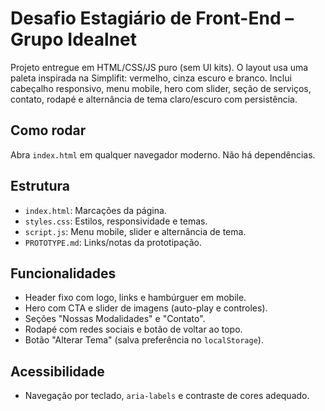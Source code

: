 # Desafio Estagiário de Front-End – Grupo Idealnet

Projeto entregue em HTML/CSS/JS puro (sem UI kits). O layout usa uma paleta inspirada na Simplifit: vermelho, cinza escuro e branco. Inclui cabeçalho responsivo, menu mobile, hero com slider, seção de serviços, contato, rodapé e alternância de tema claro/escuro com persistência.

## Como rodar
Abra `index.html` em qualquer navegador moderno. Não há dependências.

## Estrutura
- `index.html`: Marcações da página.
- `styles.css`: Estilos, responsividade e temas.
- `script.js`: Menu mobile, slider e alternância de tema.
- `PROTOTYPE.md`: Links/notas da prototipação.

## Funcionalidades
- Header fixo com logo, links e hambúrguer em mobile.
- Hero com CTA e slider de imagens (auto-play e controles).
- Seções "Nossas Modalidades" e "Contato".
- Rodapé com redes sociais e botão de voltar ao topo.
- Botão "Alterar Tema" (salva preferência no `localStorage`).

## Acessibilidade
- Navegação por teclado, `aria-labels` e contraste de cores adequado.


